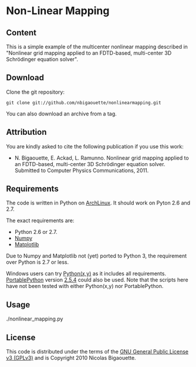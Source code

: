 Non-Linear Mapping
================================

Content
-------------------------

This is a simple example of the multicenter nonlinear mapping described in "Nonlinear grid mapping applied to an FDTD-based, multi-center 3D Schrödinger equation solver".


Download
-------------------------

Clone the git repository:

``git clone git://github.com/nbigaouette/nonlinearmapping.git``

You can also download an archive from a tag.


Attribution
-------------------------

You are kindly asked to cite the following publication if you use this work:

* N. Bigaouette, E. Ackad, L. Ramunno. Nonlinear grid mapping applied to an FDTD-based, multi-center 3D Schrödinger equation solver. Submitted to
Computer Physics Communications, 2011.


Requirements
-------------------------

The code is written in Python on [ArchLinux](http://www.archlinux.org/). It should work on Pyton 2.6 and 2.7.

The exact requirements are:

* Python 2.6 or 2.7.
* [Numpy](http://numpy.scipy.org/)
* [Matplotlib](http://matplotlib.sourceforge.net/)

Due to Numpy and Matplotlib not (yet) ported to Python 3, the requirement over Python is 2.7 or less.

Windows users can try [Python(x,y)](http://www.pythonxy.com/) as it includes all requirements. [PortablePython](http://www.portablepython.com/) version [2.5.4](http://www.portablepython.com/wiki/PortablePython1.1Py2.5.4) could also be used.
Note that the scripts here have not been tested with either Python(x,y) nor PortablePython.


Usage
-------------------------
./nonlinear_mapping.py


License
-------------------------

This code is distributed under the terms of the [GNU General Public License v3 (GPLv3)](http://www.gnu.org/licenses/gpl.html) and is Copyright 2010 Nicolas Bigaouette.
